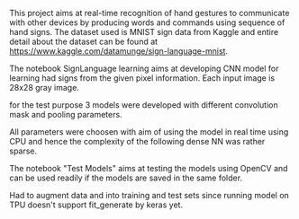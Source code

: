 This project aims at real-time recognition of hand gestures to communicate with other devices by producing words and commands using sequence of hand signs.
The dataset used is MNIST sign data from Kaggle and entire detail about the dataset can be found at https://www.kaggle.com/datamunge/sign-language-mnist.

The notebook SignLanguage learning aims at developing CNN model for learning had signs from the given pixel information. Each input image is 28x28 gray image.

for the test purpose 3 models were developed with different convolution mask and pooling parameters.

All parameters were choosen with aim of using the model in real time using CPU and hence the complexity of the following dense NN was rather sparse.

The notebook "Test Models" aims at testing the models using OpenCV and can be used readily if the models are saved in the same folder.

Had to augment data and into training and test sets since running model on TPU doesn't support fit_generate by keras yet.
